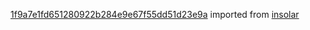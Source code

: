 [1f9a7e1fd651280922b284e9e67f55dd51d23e9a](https://github.com/insolar/insolar/commit/1f9a7e1fd651280922b284e9e67f55dd51d23e9a) imported from [insolar](https://github.com/insolar/insolar)

